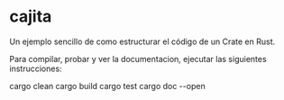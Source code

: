 # cajita
Un ejemplo sencillo de como estructurar el código de un Crate en Rust.

Para compilar, probar y ver la documentacion, ejecutar las siguientes instrucciones:  

cargo clean
cargo build
cargo test
cargo doc --open
